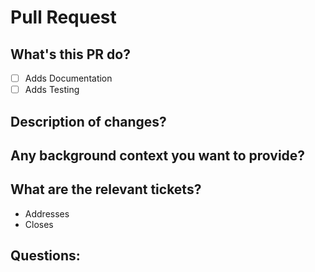 # Pull Request

## What's this PR do? 

- [ ] Adds Documentation
- [ ] Adds Testing

## Description of changes?


## Any background context you want to provide? 


## What are the relevant tickets? 
* Addresses
* Closes


## Questions:
